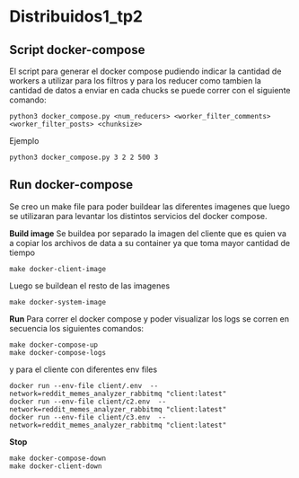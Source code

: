 # Distribuidos1_tp2

## Script docker-compose

El script para generar el docker compose pudiendo indicar la cantidad de workers a utilizar para los filtros y para los reducer como tambien la cantidad de datos a enviar en cada chucks se puede correr con el siguiente comando:

```
python3 docker_compose.py <num_reducers> <worker_filter_comments> <worker_filter_posts> <chunksize>
```

Ejemplo
```
python3 docker_compose.py 3 2 2 500 3
```

## Run docker-compose

Se creo un make file para poder buildear las diferentes imagenes que luego se utilizaran para levantar los distintos servicios del docker compose.

**Build image**
Se buildea por separado la imagen del cliente que es quien va a copiar los archivos de data a su container ya que toma mayor cantidad de tiempo
```
make docker-client-image
```
Luego se buildean el resto de las imagenes
```
make docker-system-image
```

**Run**
Para correr el docker compose y poder visualizar los logs se corren en secuencia los siguientes comandos:
```
make docker-compose-up
make docker-compose-logs
```
y para el cliente con diferentes env files
```
docker run --env-file client/.env  --network=reddit_memes_analyzer_rabbitmq "client:latest"
docker run --env-file client/c2.env  --network=reddit_memes_analyzer_rabbitmq "client:latest"
docker run --env-file client/c3.env  --network=reddit_memes_analyzer_rabbitmq "client:latest"
```

**Stop**
```
make docker-compose-down
make docker-client-down
```
